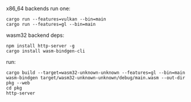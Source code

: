 x86_64 backends
run one:
```
cargo run --features=vulkan --bin=main
cargo run --features=gl --bin=main
```

wasm32 backend
deps:
```
npm install http-server -g
cargo install wasm-bindgen-cli
```
run:
```
cargo build --target=wasm32-unknown-unknown --features=gl --bin=main
wasm-bindgen target/wasm32-unknown-unknown/debug/main.wasm --out-dir pkg --web
cd pkg
http-server
```